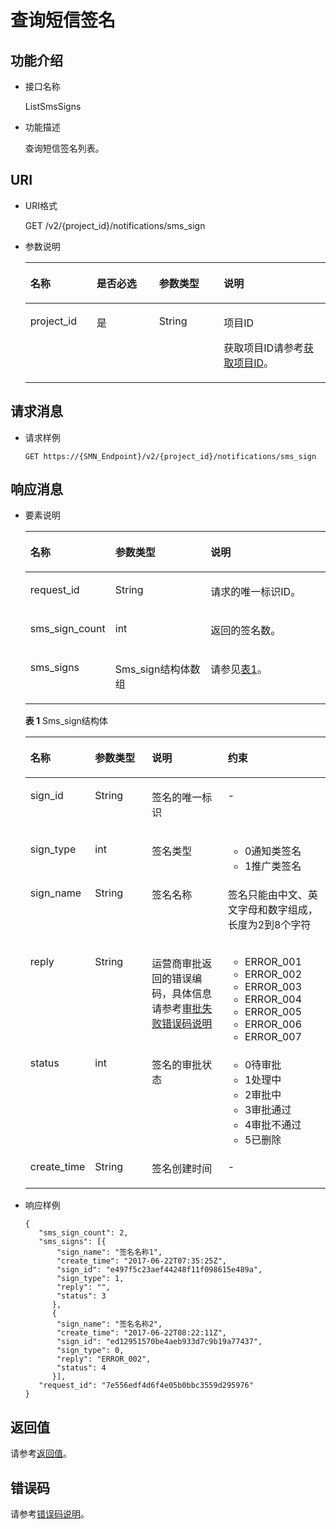 # 查询短信签名<a name="ZH-CN_TOPIC_0064366151"></a>

## 功能介绍<a name="section53501716171922"></a>

-   接口名称

    ListSmsSigns

-   功能描述

    查询短信签名列表。


## URI<a name="section14821935171922"></a>

-   URI格式

    GET /v2/\{project\_id\}/notifications/sms\_sign

-   参数说明

    <a name="table14187621171922"></a>
    <table><thead align="left"><tr id="row11107037171922"><th class="cellrowborder" valign="top" width="22.09%" id="mcps1.1.5.1.1"><p id="p27254810171922"><a name="p27254810171922"></a><a name="p27254810171922"></a>名称</p>
    </th>
    <th class="cellrowborder" valign="top" width="20.79%" id="mcps1.1.5.1.2"><p id="p60156020171922"><a name="p60156020171922"></a><a name="p60156020171922"></a>是否必选</p>
    </th>
    <th class="cellrowborder" valign="top" width="21.55%" id="mcps1.1.5.1.3"><p id="p40799442171922"><a name="p40799442171922"></a><a name="p40799442171922"></a>参数类型</p>
    </th>
    <th class="cellrowborder" valign="top" width="35.57%" id="mcps1.1.5.1.4"><p id="p16420509171922"><a name="p16420509171922"></a><a name="p16420509171922"></a>说明</p>
    </th>
    </tr>
    </thead>
    <tbody><tr id="row25234072171922"><td class="cellrowborder" valign="top" width="22.09%" headers="mcps1.1.5.1.1 "><p id="p30693912171922"><a name="p30693912171922"></a><a name="p30693912171922"></a>project_id</p>
    </td>
    <td class="cellrowborder" valign="top" width="20.79%" headers="mcps1.1.5.1.2 "><p id="p3178916171922"><a name="p3178916171922"></a><a name="p3178916171922"></a>是</p>
    </td>
    <td class="cellrowborder" valign="top" width="21.55%" headers="mcps1.1.5.1.3 "><p id="p56165669171922"><a name="p56165669171922"></a><a name="p56165669171922"></a>String</p>
    </td>
    <td class="cellrowborder" valign="top" width="35.57%" headers="mcps1.1.5.1.4 "><p id="p38875957155434"><a name="p38875957155434"></a><a name="p38875957155434"></a>项目ID</p>
    <p id="p53125379171922"><a name="p53125379171922"></a><a name="p53125379171922"></a>获取项目ID请参考<a href="获取项目ID.md">获取项目ID</a>。</p>
    </td>
    </tr>
    </tbody>
    </table>


## 请求消息<a name="section59284980171922"></a>

-   请求样例

    ```
    GET https://{SMN_Endpoint}/v2/{project_id}/notifications/sms_sign
    ```


## 响应消息<a name="section52028273171922"></a>

-   要素说明

    <a name="table41818604171922"></a>
    <table><thead align="left"><tr id="row59701867171922"><th class="cellrowborder" valign="top" width="27.32%" id="mcps1.1.4.1.1"><p id="p4013074171922"><a name="p4013074171922"></a><a name="p4013074171922"></a>名称</p>
    </th>
    <th class="cellrowborder" valign="top" width="32.07%" id="mcps1.1.4.1.2"><p id="p56623606171922"><a name="p56623606171922"></a><a name="p56623606171922"></a>参数类型</p>
    </th>
    <th class="cellrowborder" valign="top" width="40.61%" id="mcps1.1.4.1.3"><p id="p23109374171922"><a name="p23109374171922"></a><a name="p23109374171922"></a>说明</p>
    </th>
    </tr>
    </thead>
    <tbody><tr id="row21683356171922"><td class="cellrowborder" valign="top" width="27.32%" headers="mcps1.1.4.1.1 "><p id="p11521410171922"><a name="p11521410171922"></a><a name="p11521410171922"></a>request_id</p>
    </td>
    <td class="cellrowborder" valign="top" width="32.07%" headers="mcps1.1.4.1.2 "><p id="p60818988171922"><a name="p60818988171922"></a><a name="p60818988171922"></a>String</p>
    </td>
    <td class="cellrowborder" valign="top" width="40.61%" headers="mcps1.1.4.1.3 "><p id="p27390978171922"><a name="p27390978171922"></a><a name="p27390978171922"></a>请求的唯一标识ID。</p>
    </td>
    </tr>
    <tr id="row36691038171922"><td class="cellrowborder" valign="top" width="27.32%" headers="mcps1.1.4.1.1 "><p id="p19184131171922"><a name="p19184131171922"></a><a name="p19184131171922"></a>sms_sign_count</p>
    </td>
    <td class="cellrowborder" valign="top" width="32.07%" headers="mcps1.1.4.1.2 "><p id="p10410801171922"><a name="p10410801171922"></a><a name="p10410801171922"></a>int</p>
    </td>
    <td class="cellrowborder" valign="top" width="40.61%" headers="mcps1.1.4.1.3 "><p id="p37968527171922"><a name="p37968527171922"></a><a name="p37968527171922"></a>返回的签名数。</p>
    </td>
    </tr>
    <tr id="row30204273171922"><td class="cellrowborder" valign="top" width="27.32%" headers="mcps1.1.4.1.1 "><p id="p30627039171922"><a name="p30627039171922"></a><a name="p30627039171922"></a>sms_signs</p>
    </td>
    <td class="cellrowborder" valign="top" width="32.07%" headers="mcps1.1.4.1.2 "><p id="p64871098171922"><a name="p64871098171922"></a><a name="p64871098171922"></a>Sms_sign结构体数组</p>
    </td>
    <td class="cellrowborder" valign="top" width="40.61%" headers="mcps1.1.4.1.3 "><p id="p20067561171922"><a name="p20067561171922"></a><a name="p20067561171922"></a>请参见<a href="#table6516386385736">表1</a>。</p>
    </td>
    </tr>
    </tbody>
    </table>

    **表 1**  Sms\_sign结构体

    <a name="table6516386385736"></a>
    <table><thead align="left"><tr id="row2379487285736"><th class="cellrowborder" valign="top" width="19.39%" id="mcps1.2.5.1.1"><p id="p4833649885736"><a name="p4833649885736"></a><a name="p4833649885736"></a>名称</p>
    </th>
    <th class="cellrowborder" valign="top" width="19.45%" id="mcps1.2.5.1.2"><p id="p2294225685736"><a name="p2294225685736"></a><a name="p2294225685736"></a>参数类型</p>
    </th>
    <th class="cellrowborder" valign="top" width="26.47%" id="mcps1.2.5.1.3"><p id="p4638345185736"><a name="p4638345185736"></a><a name="p4638345185736"></a>说明</p>
    </th>
    <th class="cellrowborder" valign="top" width="34.69%" id="mcps1.2.5.1.4"><p id="p6607202685736"><a name="p6607202685736"></a><a name="p6607202685736"></a>约束</p>
    </th>
    </tr>
    </thead>
    <tbody><tr id="row5023387885736"><td class="cellrowborder" valign="top" width="19.39%" headers="mcps1.2.5.1.1 "><p id="p4241227885736"><a name="p4241227885736"></a><a name="p4241227885736"></a>sign_id</p>
    </td>
    <td class="cellrowborder" valign="top" width="19.45%" headers="mcps1.2.5.1.2 "><p id="p1284246685736"><a name="p1284246685736"></a><a name="p1284246685736"></a>String</p>
    </td>
    <td class="cellrowborder" valign="top" width="26.47%" headers="mcps1.2.5.1.3 "><p id="p3360685185736"><a name="p3360685185736"></a><a name="p3360685185736"></a>签名的唯一标识</p>
    </td>
    <td class="cellrowborder" valign="top" width="34.69%" headers="mcps1.2.5.1.4 "><p id="p3780044985736"><a name="p3780044985736"></a><a name="p3780044985736"></a>-</p>
    </td>
    </tr>
    <tr id="row21294698114836"><td class="cellrowborder" valign="top" width="19.39%" headers="mcps1.2.5.1.1 "><p id="p57434560114836"><a name="p57434560114836"></a><a name="p57434560114836"></a>sign_type</p>
    </td>
    <td class="cellrowborder" valign="top" width="19.45%" headers="mcps1.2.5.1.2 "><p id="p21687772114836"><a name="p21687772114836"></a><a name="p21687772114836"></a>int</p>
    </td>
    <td class="cellrowborder" valign="top" width="26.47%" headers="mcps1.2.5.1.3 "><p id="p138551111497"><a name="p138551111497"></a><a name="p138551111497"></a>签名类型</p>
    </td>
    <td class="cellrowborder" valign="top" width="34.69%" headers="mcps1.2.5.1.4 "><a name="ul28430383114923"></a><a name="ul28430383114923"></a><ul id="ul28430383114923"><li>0通知类签名</li><li>1推广类签名</li></ul>
    </td>
    </tr>
    <tr id="row465972685736"><td class="cellrowborder" valign="top" width="19.39%" headers="mcps1.2.5.1.1 "><p id="p4189353885736"><a name="p4189353885736"></a><a name="p4189353885736"></a>sign_name</p>
    </td>
    <td class="cellrowborder" valign="top" width="19.45%" headers="mcps1.2.5.1.2 "><p id="p3793338185736"><a name="p3793338185736"></a><a name="p3793338185736"></a>String</p>
    </td>
    <td class="cellrowborder" valign="top" width="26.47%" headers="mcps1.2.5.1.3 "><p id="p5270505885736"><a name="p5270505885736"></a><a name="p5270505885736"></a>签名名称</p>
    </td>
    <td class="cellrowborder" valign="top" width="34.69%" headers="mcps1.2.5.1.4 "><p id="p4125129585736"><a name="p4125129585736"></a><a name="p4125129585736"></a>签名只能由中文、英文字母和数字组成，长度为2到8个字符</p>
    </td>
    </tr>
    <tr id="row3571733785736"><td class="cellrowborder" valign="top" width="19.39%" headers="mcps1.2.5.1.1 "><p id="p742317885736"><a name="p742317885736"></a><a name="p742317885736"></a>reply</p>
    </td>
    <td class="cellrowborder" valign="top" width="19.45%" headers="mcps1.2.5.1.2 "><p id="p6440651185736"><a name="p6440651185736"></a><a name="p6440651185736"></a>String</p>
    </td>
    <td class="cellrowborder" valign="top" width="26.47%" headers="mcps1.2.5.1.3 "><p id="p4954488085736"><a name="p4954488085736"></a><a name="p4954488085736"></a>运营商审批返回的错误编码，具体信息请参考<a href="审批失败错误码说明.md">审批失败错误码说明</a></p>
    </td>
    <td class="cellrowborder" valign="top" width="34.69%" headers="mcps1.2.5.1.4 "><a name="ul66246736104631"></a><a name="ul66246736104631"></a><ul id="ul66246736104631"><li>ERROR_001</li><li>ERROR_002</li><li>ERROR_003</li><li>ERROR_004</li><li>ERROR_005</li><li>ERROR_006</li><li>ERROR_007</li></ul>
    </td>
    </tr>
    <tr id="row1364932785736"><td class="cellrowborder" valign="top" width="19.39%" headers="mcps1.2.5.1.1 "><p id="p3185368785736"><a name="p3185368785736"></a><a name="p3185368785736"></a>status</p>
    </td>
    <td class="cellrowborder" valign="top" width="19.45%" headers="mcps1.2.5.1.2 "><p id="p3001183185736"><a name="p3001183185736"></a><a name="p3001183185736"></a>int</p>
    </td>
    <td class="cellrowborder" valign="top" width="26.47%" headers="mcps1.2.5.1.3 "><p id="p1503925685736"><a name="p1503925685736"></a><a name="p1503925685736"></a>签名的审批状态</p>
    </td>
    <td class="cellrowborder" valign="top" width="34.69%" headers="mcps1.2.5.1.4 "><a name="ul35431032104659"></a><a name="ul35431032104659"></a><ul id="ul35431032104659"><li>0待审批</li><li>1处理中</li><li>2审批中</li><li>3审批通过</li><li>4审批不通过</li><li>5已删除</li></ul>
    </td>
    </tr>
    <tr id="row2487316985736"><td class="cellrowborder" valign="top" width="19.39%" headers="mcps1.2.5.1.1 "><p id="p146079485736"><a name="p146079485736"></a><a name="p146079485736"></a>create_time</p>
    </td>
    <td class="cellrowborder" valign="top" width="19.45%" headers="mcps1.2.5.1.2 "><p id="p5121548885736"><a name="p5121548885736"></a><a name="p5121548885736"></a>String</p>
    </td>
    <td class="cellrowborder" valign="top" width="26.47%" headers="mcps1.2.5.1.3 "><p id="p5481383485736"><a name="p5481383485736"></a><a name="p5481383485736"></a>签名创建时间</p>
    </td>
    <td class="cellrowborder" valign="top" width="34.69%" headers="mcps1.2.5.1.4 "><p id="p1073555285736"><a name="p1073555285736"></a><a name="p1073555285736"></a>-</p>
    </td>
    </tr>
    </tbody>
    </table>


-   响应样例

    ```
    {
       "sms_sign_count": 2,
       "sms_signs": [{
           "sign_name": "签名名称1",
           "create_time": "2017-06-22T07:35:25Z",
           "sign_id": "e497f5c23aef44248f11f098615e489a",
           "sign_type": 1,
           "reply": "",
           "status": 3
          },
          {
           "sign_name": "签名名称2",
           "create_time": "2017-06-22T08:22:11Z",
           "sign_id": "ed12951570be4aeb933d7c9b19a77437",
           "sign_type": 0,
           "reply": "ERROR_002",
           "status": 4
          }],
       "request_id": "7e556edf4d6f4e05b0bbc3559d295976"
    }
    ```


## 返回值<a name="section51917118171922"></a>

请参考[返回值](返回值.md)。

## 错误码<a name="section73211020122511"></a>

请参考[错误码说明](错误码说明.md)。

